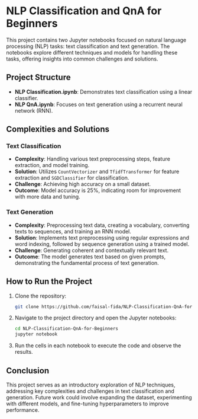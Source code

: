 # NLP Classification and QnA for Beginners

This project contains two Jupyter notebooks focused on natural language processing (NLP) tasks: text classification and text generation. The notebooks explore different techniques and models for handling these tasks, offering insights into common challenges and solutions.

## Project Structure

- **NLP Classification.ipynb**: Demonstrates text classification using a linear classifier.
- **NLP QnA.ipynb**: Focuses on text generation using a recurrent neural network (RNN).

## Complexities and Solutions

### Text Classification
- **Complexity**: Handling various text preprocessing steps, feature extraction, and model training.
- **Solution**: Utilizes `CountVectorizer` and `TfidfTransformer` for feature extraction and `SGDClassifier` for classification.
- **Challenge**: Achieving high accuracy on a small dataset.
- **Outcome**: Model accuracy is 25%, indicating room for improvement with more data and tuning.

### Text Generation
- **Complexity**: Preprocessing text data, creating a vocabulary, converting texts to sequences, and training an RNN model.
- **Solution**: Implements text preprocessing using regular expressions and word indexing, followed by sequence generation using a trained model.
- **Challenge**: Generating coherent and contextually relevant text.
- **Outcome**: The model generates text based on given prompts, demonstrating the fundamental process of text generation.

## How to Run the Project

1. Clone the repository:
   ```sh
   git clone https://github.com/faisal-fida/NLP-Classification-QnA-for-Beginners.git
   ```
2. Navigate to the project directory and open the Jupyter notebooks:
   ```sh
   cd NLP-Classification-QnA-for-Beginners
   jupyter notebook
   ```
3. Run the cells in each notebook to execute the code and observe the results.

## Conclusion

This project serves as an introductory exploration of NLP techniques, addressing key complexities and challenges in text classification and generation. Future work could involve expanding the dataset, experimenting with different models, and fine-tuning hyperparameters to improve performance.
